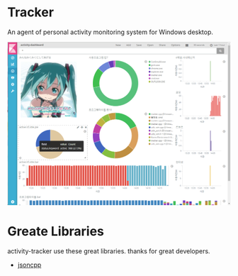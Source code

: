# Tracker
An agent of personal activity monitoring system for Windows desktop.

![dashboard-example](https://raw.githubusercontent.com/HatsuneMiku3939/activity-tracker/master/images/dashboard.png)

# Greate Libraries
activity-tracker use these great libraries. thanks for great developers.

* [jsoncpp](https://github.com/open-source-parsers/jsoncpp)
